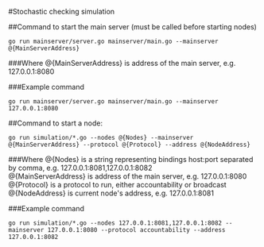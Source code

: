 #Stochastic checking simulation

##Command to start the main server (must be called before starting nodes)

```
go run mainserver/server.go mainserver/main.go --mainserver @{MainServerAddress}
```

###Where
@{MainServerAddress} is address of the main server, e.g. 127.0.0.1:8080

###Example command

```
go run mainserver/server.go mainserver/main.go --mainserver 127.0.0.1:8080
```

##Command to start a node:

```
go run simulation/*.go --nodes @{Nodes} --mainserver @{MainServerAddress} --protocol @{Protocol} --address @{NodeAddress}
```

###Where
@{Nodes} is a string representing bindings host:port separated by comma, e.g. 127.0.0.1:8081,127.0.0.1:8082  
@{MainServerAddress} is address of the main server, e.g. 127.0.0.1:8080  
@{Protocol} is a protocol to run, either accountability or broadcast  
@{NodeAddress} is current node's address, e.g. 127.0.0.1:8081

###Example command

```
go run simulation/*.go --nodes 127.0.0.1:8081,127.0.0.1:8082 --mainserver 127.0.0.1:8080 --protocol accountability --address 127.0.0.1:8082
```
